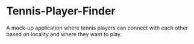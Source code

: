 # Tennis-Player-Finder
A mock-up application where tennis players can connect with each other based on locality and where they want to play.

